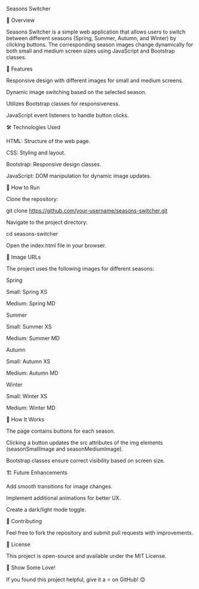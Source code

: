 Seasons Switcher

📌 Overview

Seasons Switcher is a simple web application that allows users to switch between different seasons (Spring, Summer, Autumn, and Winter) by clicking buttons. The corresponding season images change dynamically for both small and medium screen sizes using JavaScript and Bootstrap classes.

🎯 Features

Responsive design with different images for small and medium screens.

Dynamic image switching based on the selected season.

Utilizes Bootstrap classes for responsiveness.

JavaScript event listeners to handle button clicks.

🛠️ Technologies Used

HTML: Structure of the web page.

CSS: Styling and layout.

Bootstrap: Responsive design classes.

JavaScript: DOM manipulation for dynamic image updates.

🚀 How to Run

Clone the repository:

git clone https://github.com/your-username/seasons-switcher.git

Navigate to the project directory:

cd seasons-switcher

Open the index.html file in your browser.

📸 Image URLs

The project uses the following images for different seasons:

Spring

Small: Spring XS

Medium: Spring MD

Summer

Small: Summer XS

Medium: Summer MD

Autumn

Small: Autumn XS

Medium: Autumn MD

Winter

Small: Winter XS

Medium: Winter MD

📜 How It Works

The page contains buttons for each season.

Clicking a button updates the src attributes of the img elements (seasonSmallImage and seasonMediumImage).

Bootstrap classes ensure correct visibility based on screen size.

🏗️ Future Enhancements

Add smooth transitions for image changes.

Implement additional animations for better UX.

Create a dark/light mode toggle.

🤝 Contributing

Feel free to fork the repository and submit pull requests with improvements.

📜 License

This project is open-source and available under the MIT License.

🌟 Show Some Love!

If you found this project helpful, give it a ⭐ on GitHub! 😊

